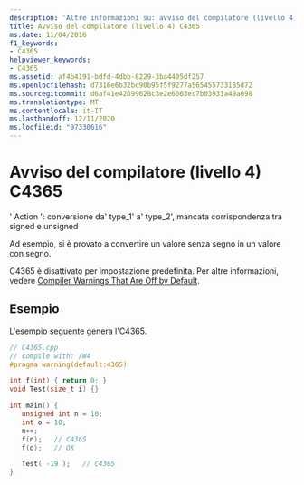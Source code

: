 ```yaml
---
description: 'Altre informazioni su: avviso del compilatore (livello 4) C4365'
title: Avviso del compilatore (livello 4) C4365
ms.date: 11/04/2016
f1_keywords:
- C4365
helpviewer_keywords:
- C4365
ms.assetid: af4b4191-bdfd-4dbb-8229-3ba4405df257
ms.openlocfilehash: d7316e6b32bd90b95f5f9277a565455733185d72
ms.sourcegitcommit: d6af41e42699628c3e2e6063ec7b03931a49a098
ms.translationtype: MT
ms.contentlocale: it-IT
ms.lasthandoff: 12/11/2020
ms.locfileid: "97330616"
---
```

# <a name="compiler-warning-level-4-c4365"></a>Avviso del compilatore (livello 4) C4365

' Action ': conversione da' type_1' a' type_2', mancata corrispondenza tra signed e unsigned

Ad esempio, si è provato a convertire un valore senza segno in un valore con segno.

C4365 è disattivato per impostazione predefinita.  Per altre informazioni, vedere [Compiler Warnings That Are Off by Default](../../preprocessor/compiler-warnings-that-are-off-by-default.md).

## <a name="example"></a>Esempio

L'esempio seguente genera l'C4365.

```cpp
// C4365.cpp
// compile with: /W4
#pragma warning(default:4365)

int f(int) { return 0; }
void Test(size_t i) {}

int main() {
   unsigned int n = 10;
   int o = 10;
   n++;
   f(n);   // C4365
   f(o);   // OK

   Test( -19 );   // C4365
}
```
